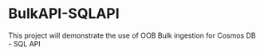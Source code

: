 # BulkAPI-SQLAPI
 This project will demonstrate the use of OOB Bulk ingestion for Cosmos DB - SQL API
